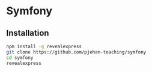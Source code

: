 # Symfony

## Installation

```bash
npm install -g revealexpress
git clone https://github.com/pjehan-teaching/symfony
cd symfony
revealexpress
```